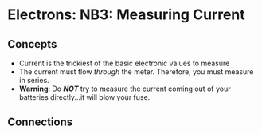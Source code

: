 # Electrons: NB3: Measuring Current

## Concepts
- Current is the trickiest of the basic electronic values to measure
- The current must flow *through* the meter. Therefore, you must measure in series.
- **Warning**: Do ***NOT*** try to measure the current coming out of your batteries directly...it will blow your fuse.

## Connections
